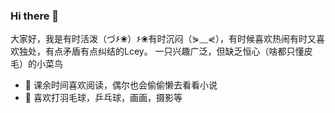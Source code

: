 ### Hi there 👋
大家好，我是有时活泼（づ۶❀）۶❀有时沉闷（⋟﹏⋞），有时候喜欢热闹有时又喜欢独处，有点矛盾有点纠结的Lcey。
一只兴趣广泛，但缺乏恒心（啥都只懂皮毛）的小菜鸟
- 🔭 课余时间喜欢阅读，偶尔也会偷偷懒去看看小说
- 🌱 喜欢打羽毛球，乒乓球，画画，摄影等
